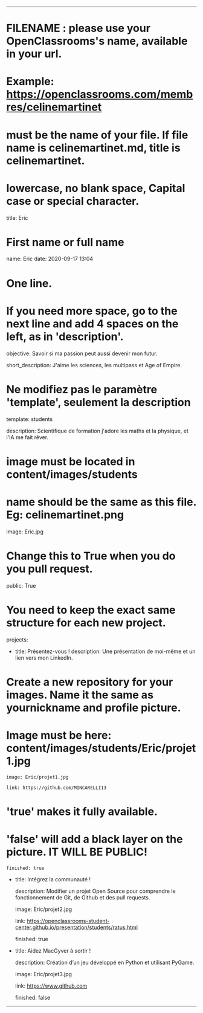 ﻿---

# FILENAME : please use your OpenClassrooms's name, available in your url.
# Example: https://openclassrooms.com/membres/celinemartinet
# must be the name of your file. If file name is celinemartinet.md, title is celinemartinet.
# lowercase, no blank space, Capital case or special character.
title: Eric

# First name or full name
name: Eric
date: 2020-09-17 13:04

# One line.
# If you need more space, go to the next line and add 4 spaces on the left, as in 'description'.
objective: Savoir si ma passion peut aussi devenir mon futur.


short_description: J'aime les sciences, les multipass et Age of Empire.


# Ne modifiez pas le paramètre 'template', seulement la description

template: students

description:
    Scientifique de formation j'adore les maths et la physique, et l'IA me fait rêver.

    
# image must be located in content/images/students
# name should be the same as this file. Eg: celinemartinet.png

image: Eric.jpg

# Change this to True when you do you pull request.

public: True


# You need to keep the exact same structure for each new project.
projects:
  - title: Présentez-vous !
    description: Une présentation de moi-même et un lien vers mon LinkedIn.

# Create a new repository for your images. Name it the same as yournickname and profile picture.

# Image must be here: content/images/students/Eric/projet1.jpg

    image: Eric/projet1.jpg

    link: https://github.com/MINCARELLI13

# 'true' makes it fully available.

# 'false' will add a black layer on the picture. IT WILL BE PUBLIC!

    finished: true

  - title: Intégrez la communauté !

    description: Modifier un projet Open Source pour comprendre le fonctionnement de Git, de Github et des pull requests. 

    image: Eric/projet2.jpg

    link: https://openclassrooms-student-center.github.io/presentation/students/ratus.html

    finished: true

  - title: Aidez MacGyver à sortir !

    description: Création d’un jeu développé en Python et utilisant PyGame.

    image: Eric/projet3.jpg

    link: https://www.github.com

    finished: false

---
